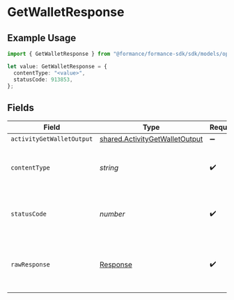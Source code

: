 # GetWalletResponse

## Example Usage

```typescript
import { GetWalletResponse } from "@formance/formance-sdk/sdk/models/operations";

let value: GetWalletResponse = {
  contentType: "<value>",
  statusCode: 913853,
};
```

## Fields

| Field                                                                                   | Type                                                                                    | Required                                                                                | Description                                                                             |
| --------------------------------------------------------------------------------------- | --------------------------------------------------------------------------------------- | --------------------------------------------------------------------------------------- | --------------------------------------------------------------------------------------- |
| `activityGetWalletOutput`                                                               | [shared.ActivityGetWalletOutput](../../../sdk/models/shared/activitygetwalletoutput.md) | :heavy_minus_sign:                                                                      | Wallet                                                                                  |
| `contentType`                                                                           | *string*                                                                                | :heavy_check_mark:                                                                      | HTTP response content type for this operation                                           |
| `statusCode`                                                                            | *number*                                                                                | :heavy_check_mark:                                                                      | HTTP response status code for this operation                                            |
| `rawResponse`                                                                           | [Response](https://developer.mozilla.org/en-US/docs/Web/API/Response)                   | :heavy_check_mark:                                                                      | Raw HTTP response; suitable for custom response parsing                                 |